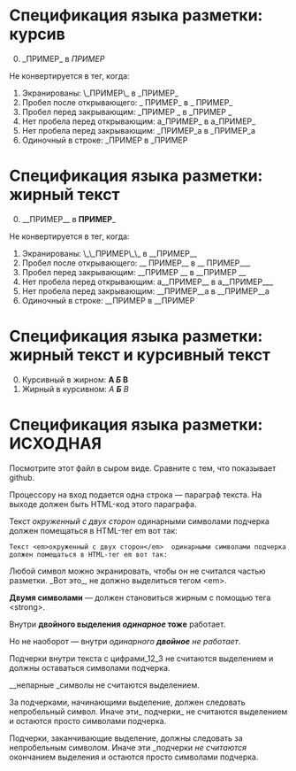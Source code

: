 # Спецификация языка разметки: курсив

0) \_ПРИМЕР\_ в _ПРИМЕР_

Не конвертируется в тег, когда:

1) Экранированы: \\\_ПРИМЕР\\\_ в \_ПРИМЕР\_
2) Пробел после открывающего: \_ ПРИМЕР\_ в _ ПРИМЕР_
3) Пробел перед закрывающим: \_ПРИМЕР \_ в _ПРИМЕР _
4) Нет пробела перед открывающим: а\_ПРИМЕР\_ в а_ПРИМЕР_
5) Нет пробела перед закрывающим: \_ПРИМЕР\_а в _ПРИМЕР_а
6) Одиночный в строке: \_ПРИМЕР в _ПРИМЕР

# Спецификация языка разметки: жирный текст

0) \_\_ПРИМЕР\_\_ в __ПРИМЕР___

Не конвертируется в тег, когда:

1) Экранированы: \\\_\\\_ПРИМЕР\\\_\\\_ в \_\_ПРИМЕР\_\_
2) Пробел после открывающего: \_\_ ПРИМЕР\_\_ в __ ПРИМЕР___
3) Пробел перед закрывающим: \_\_ПРИМЕР \_\_ в _\_ПРИМЕР __
4) Нет пробела перед открывающим: а\_\_ПРИМЕР\_\_ в а__ПРИМЕР___
5) Нет пробела перед закрывающим: \_\_ПРИМЕР\_\_а в __ПРИМЕР__а
6) Одиночный в строке: \_\_ПРИМЕР в __ПРИМЕР

# Спецификация языка разметки: жирный текст и курсивный текст

0) Курсивный в жирном: __А _Б_ В__
1) Жирный в курсивном: _А __Б__ В_

# Спецификация языка разметки: ИСХОДНАЯ

Посмотрите этот файл в сыром виде. Сравните с тем, что показывает github.

Процессору на вход подается одна строка — параграф текста. 
На выходе должен быть HTML-код этого параграфа.

Текст _окруженный с двух сторон_  одинарными символами подчерка 
должен помещаться в HTML-тег em вот так:

`Текст <em>окруженный с двух сторон</em>  одинарными символами подчерка 
должен помещаться в HTML-тег em вот так:`

Любой символ можно экранировать, чтобы он не считался частью разметки. 
\_Вот это\_, не должно выделиться тегом \<em\>.

__Двумя символами__ — должен становиться жирным с помощью тега \<strong\>.

Внутри __двойного выделения _одинарное_ тоже__ работает.

Но не наоборот — внутри _одинарного __двойное__ не работает_.

Подчерки внутри текста c цифрами_12_3 не считаются выделением и должны оставаться символами подчерка.

__непарные _символы не считаются выделением.

За подчерками, начинающими выделение, должен следовать непробельный символ. Иначе эти_ подчерки_ не считаются выделением 
и остаются просто символами подчерка.

Подчерки, заканчивающие выделение, должны следовать за непробельным символом. Иначе эти _подчерки _не считаются_ окончанием выделения 
и остаются просто символами подчерка.
